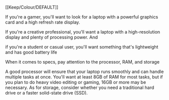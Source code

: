[[Keep/Colour/DEFAULT]] 

 If you're a gamer, you'll want to look for a laptop with a powerful graphics card and a high refresh rate display. 

If you're a creative professional, you'll want a laptop with a high-resolution display and plenty of processing power. And 

if you're a student or casual user, you'll want something that's lightweight and has good battery life


When it comes to specs, pay attention to the processor, RAM, and storage

A good processor will ensure that your laptop runs smoothly and can handle multiple tasks at once. You'll want at least 8GB of RAM for most tasks, but if you plan to do heavy video editing or gaming, 16GB or more may be necessary. As for storage, consider whether you need a traditional hard drive or a faster solid-state drive (SSD).
